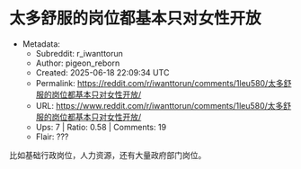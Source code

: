 # 太多舒服的岗位都基本只对女性开放

- Metadata:
  - Subreddit: r_iwanttorun
  - Author: pigeon_reborn
  - Created: 2025-06-18 22:09:34 UTC
  - Permalink: https://reddit.com/r/iwanttorun/comments/1leu580/太多舒服的岗位都基本只对女性开放/
  - URL: https://www.reddit.com/r/iwanttorun/comments/1leu580/太多舒服的岗位都基本只对女性开放/
  - Ups: 7 | Ratio: 0.58 | Comments: 19
  - Flair: ???


比如基础行政岗位，人力资源，还有大量政府部门岗位。

